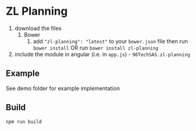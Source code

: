 # ZL Planning
 
1. download the files
	1. Bower
		1. add `"zl-planning": "latest"` to your `bower.json` file then run `bower install` OR run `bower install zl-planning`
2. include the module in angular (i.e. in `app.js`) - `90TechSAS.zl-planning`

## Example

See demo folder for example implementation

## Build

`npm run build`
